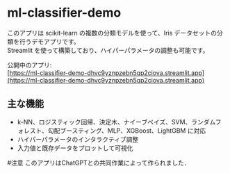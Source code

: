 # ml-classifier-demo


このアプリは scikit-learn の複数の分類モデルを使って、Iris データセットの分類を行うデモアプリです。  
Streamlit を使って構築しており、ハイパーパラメータの調整も可能です。

公開中のアプリ:  
[https://ml-classifier-demo-dhvc9yznpzebn5qp2ciova.streamlit.app](https://ml-classifier-demo-dhvc9yznpzebn5qp2ciova.streamlit.app)

## 主な機能

- k-NN、ロジスティック回帰、決定木、ナイーブベイズ、SVM、ランダムフォレスト、勾配ブースティング、MLP、XGBoost、LightGBM に対応
- ハイパーパラメータのインタラクティブ調整
- 入力値と既存データをプロットして可視化

#注意
このアプリはChatGPTとの共同作業によって作られました．
